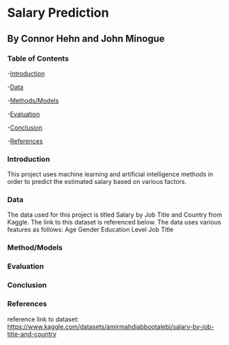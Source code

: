 # Salary Prediction
## By Connor Hehn and John Minogue

### Table of Contents
-[Introduction](#introduction)

-[Data](#data)

-[Methods/Models](#methods/models)

-[Evaluation](#evaluation)

-[Conclusion](#conclusion)

-[References](#references)

### Introduction
This project uses machine learning and artificial intelligence methods in order to predict the estimated salary based on various factors.

### Data
The data used for this project is titled Salary by Job Title and Country from Kaggle. The link to this dataset is referenced below.
The data uses various features as follows:
  Age
  Gender
  Education Level
  Job Title
  

### Method/Models

### Evaluation

### Conclusion

### References


reference link to dataset: https://www.kaggle.com/datasets/amirmahdiabbootalebi/salary-by-job-title-and-country
